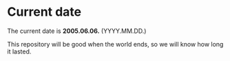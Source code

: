 # Current date

The current date is **2005.06.06.** (YYYY.MM.DD.)

This repository will be good when the world ends, so we will know how long it lasted.